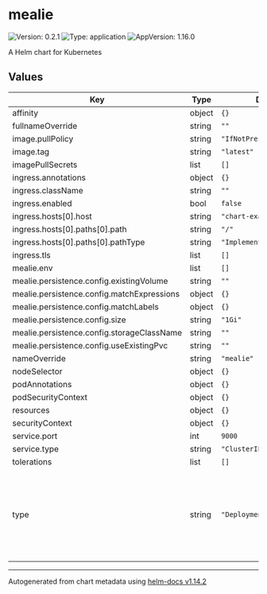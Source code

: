 # mealie

![Version: 0.2.1](https://img.shields.io/badge/Version-0.2.1-informational?style=flat-square) ![Type: application](https://img.shields.io/badge/Type-application-informational?style=flat-square) ![AppVersion: 1.16.0](https://img.shields.io/badge/AppVersion-1.16.0-informational?style=flat-square)

A Helm chart for Kubernetes

## Values

| Key | Type | Default | Description |
|-----|------|---------|-------------|
| affinity | object | `{}` |  |
| fullnameOverride | string | `""` |  |
| image.pullPolicy | string | `"IfNotPresent"` |  |
| image.tag | string | `"latest"` |  |
| imagePullSecrets | list | `[]` |  |
| ingress.annotations | object | `{}` |  |
| ingress.className | string | `""` |  |
| ingress.enabled | bool | `false` |  |
| ingress.hosts[0].host | string | `"chart-example.local"` |  |
| ingress.hosts[0].paths[0].path | string | `"/"` |  |
| ingress.hosts[0].paths[0].pathType | string | `"ImplementationSpecific"` |  |
| ingress.tls | list | `[]` |  |
| mealie.env | list | `[]` |  |
| mealie.persistence.config.existingVolume | string | `""` |  |
| mealie.persistence.config.matchExpressions | object | `{}` |  |
| mealie.persistence.config.matchLabels | object | `{}` |  |
| mealie.persistence.config.size | string | `"1Gi"` |  |
| mealie.persistence.config.storageClassName | string | `""` |  |
| mealie.persistence.config.useExistingPvc | string | `""` |  |
| nameOverride | string | `"mealie"` |  |
| nodeSelector | object | `{}` |  |
| podAnnotations | object | `{}` |  |
| podSecurityContext | object | `{}` |  |
| resources | object | `{}` |  |
| securityContext | object | `{}` |  |
| service.port | int | `9000` |  |
| service.type | string | `"ClusterIP"` |  |
| tolerations | list | `[]` |  |
| type | string | `"Deployment"` | Deployment type, options are 'Deployment', 'StatefulSet'. Deployment has no options for volumeMounts |

----------------------------------------------
Autogenerated from chart metadata using [helm-docs v1.14.2](https://github.com/norwoodj/helm-docs/releases/v1.14.2)
